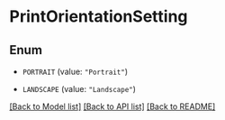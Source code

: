 # PrintOrientationSetting

## Enum


* `PORTRAIT` (value: `"Portrait"`)

* `LANDSCAPE` (value: `"Landscape"`)


[[Back to Model list]](../README.md#documentation-for-models) [[Back to API list]](../README.md#documentation-for-api-endpoints) [[Back to README]](../README.md)


